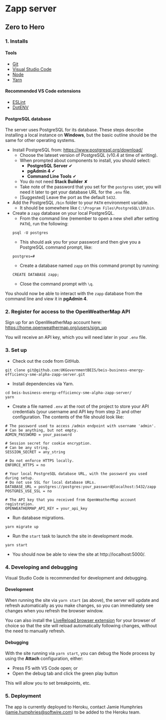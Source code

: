 # Zapp server

## Zero to Hero

### 1. Installs

#### Tools

* [Git](https://git-scm.com/)
* [Visual Studio Code](https://code.visualstudio.com/)
* [Node](https://nodejs.org/en/)
* [Yarn](https://yarnpkg.com/en/)

#### Recommended VS Code extensions

* [ESLint](https://marketplace.visualstudio.com/items?itemName=dbaeumer.vscode-eslint)
* [DotENV](https://marketplace.visualstudio.com/items?itemName=mikestead.dotenv)

#### PostgreSQL database

The server uses PostgreSQL for its database. These steps describe installing a local instance on **Windows**, but the basic outline should be the same for other operating systems.

* Install PostgreSQL from: https://www.postgresql.org/download/
  * Choose the lateset version of PostgreSQL (v10.4 at time of writing).
  * When prompted about components to install, you should select:
    * **PostgreSQL Server** ✔
    * **pgAdmin 4** ✔
    * **Command Line Tools** ✔
  * You do not need **Stack Builder** ✘
  * Take note of the password that you set for the `postgres` user, you will need it later to get your database URL for the `.env` file.
  * [Suggested] Leave the port as the default `5432`.
* Add the PostgreSQL `/bin` folder to your `PATH` environment variable.
  * It should be somewhere like `C:\Program Files\PostgreSQL\10\bin`.
* Create a `zapp` database on your local PostgreSQL.
  * From the command line (remember to open a new shell after setting `PATH`), run the following:
  ```
  psql -U postgres
  ```
  * This should ask you for your password and then give you a PostgreSQL command prompt, like:
  ```
  postgres=#
  ```
  * Create a database named `zapp` on this command prompt by running:
  ```
  CREATE DATABASE zapp;
  ```
  * Close the command prompt with `\q`.

You should now be able to interact with the `zapp` database from the command line and view it in **pgAdmin 4**.

### 2. Register for access to the OpenWeatherMap API

Sign up for an OpenWeatherMap account here: https://home.openweathermap.org/users/sign_up

You will receive an API key, which you will need later in your `.env` file.

### 3. Set up

* Check out the code from GitHub.
```
git clone git@github.com:UKGovernmentBEIS/beis-business-energy-efficiency-sme-alpha-zapp-server.git
```
* Install dependencies via Yarn.
```
cd beis-business-energy-efficiency-sme-alpha-zapp-server/
yarn
```
* Create a file named `.env` at the root of the project to store your API credentials (your username and API key from step 2) and other configuration. The contents of the file should look like:
```
# The password used to access /admin endpoint with username 'admin'.
# Can be anything, but not empty.
ADMIN_PASSWORD = your_password

# Session secret for cookie encryption.
# Can be any string.
SESSION_SECRET = any_string

# Do not enforce HTTPS locally.
ENFORCE_HTTPS = no

# Your local PostgreSQL database URL, with the password you used during setup.
# Do not use SSL for local database URLs.
DATABASE_URL = postgres://postgres:your_password@localhost:5432/zapp
POSTGRES_USE_SSL = no

# The API key that you received from OpenWeatherMap account registration.
OPENWEATHERMAP_API_KEY = your_api_key
```
* Run database migrations.
```
yarn migrate up
```
* Run the `start` task to launch the site in development mode.
```
yarn start
```
* You should now be able to view the site at http://localhost:5000/.

### 4. Developing and debugging

Visual Studio Code is recommended for development and debugging.

#### Development

When running the site via `yarn start` (as above), the server will update and refresh automatically as you make changes, so you can immediately see changes when you refresh the browser window.

You can also install the [LiveReload browser extension](http://livereload.com/extensions/) for your browser of choice so that the site will reload automatically following changes, without the need to manually refresh.

#### Debugging

With the site running via `yarn start`, you can debug the Node process by using the **Attach** configuration, either:

* Press F5 with VS Code open; or
* Open the debug tab and click the green play button

This will allow you to set breakpoints, etc.

### 5. Deployment

The app is currently deployed to Heroku, contact Jamie Humphries (jamie.humphries@softwire.com) to be added to the Heroku team.
